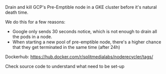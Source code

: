 Drain and kill GCP's Pre-Emptible node in a GKE cluster before it's natural death time.

We do this for a few reasons:

* Google only sends 30 seconds notice, which is not enough to drain all the pods in a node.
* When starting a new pool of pre-emptible node, there's a higher chance that they get terminated in the same time (after 24h)

Dockerhub: https://hub.docker.com/r/splitmedialabs/noderecycler/tags/

Check source code to understand what need to be set-up
